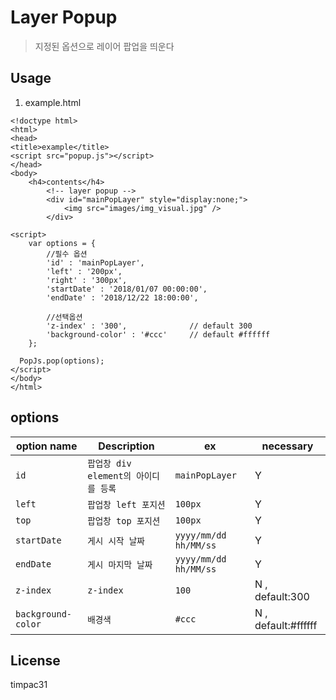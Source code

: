# Layer Popup 
> 지정된 옵션으로 레이어 팝업을 띄운다

## Usage
1. example.html
~~~
<!doctype html>
<html>
<head>
<title>example</title>
<script src="popup.js"></script>
</head>
<body>
    <h4>contents</h4>
		<!-- layer popup -->
		<div id="mainPopLayer" style="display:none;">
			<img src="images/img_visual.jpg" />
		</div>
    
<script>
	var options = {
		//필수 옵션
		'id' : 'mainPopLayer', 
		'left' : '200px',
		'right' : '300px',
		'startDate' : '2018/01/07 00:00:00',
		'endDate' : '2018/12/22 18:00:00',

		//선택옵션
		'z-index' : '300',				// default 300
		'background-color' : '#ccc'		// default #ffffff
	};
  
  PopJs.pop(options);
</script>
</body>
</html>
~~~

## options
option name        | Description                          | ex                       | necessary
-------------------|--------------------------------------|--------------------------|------------------------------------
`id`               | `팝업창 div element의 아이디를 등록`   | `mainPopLayer`           | Y
`left`             | `팝업창 left 포지션`                  | `100px`                  | Y
`top`              | `팝업창 top 포지션`                   | `100px`                  | Y
`startDate`        | `게시 시작 날짜`                      | `yyyy/mm/dd hh/MM/ss`    | Y
`endDate`          | `게시 마지막 날짜`                    | `yyyy/mm/dd hh/MM/ss`    | Y
`z-index`          | `z-index`                            | `100`                    | N  , default:300
`background-color` | `배경색`                              | `#ccc`                   | N  , default:#ffffff

## License
timpac31
